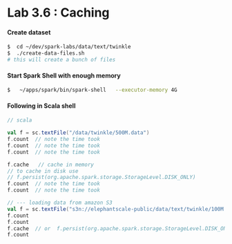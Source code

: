 Lab 3.6 : Caching
========================================
#### Create dataset
```bash
$  cd ~/dev/spark-labs/data/text/twinkle
$  ./create-data-files.sh
# this will create a bunch of files
```

#### Start Spark Shell with enough memory
```bash
$   ~/apps/spark/bin/spark-shell   --executor-memory 4G
```

#### Following in Scala shell
```scala
// scala

val f = sc.textFile("/data/twinkle/500M.data")
f.count  // note the time took
f.count  // note the time took
f.count  // note the time took

f.cache   // cache in memory
// to cache in disk use
// f.persist(org.apache.spark.storage.StorageLevel.DISK_ONLY)
f.count  // note the time took
f.count  // note the time took

// --- loading data from amazon S3
val f = sc.textFile("s3n://elephantscale-public/data/text/twinkle/100M.data")
f.count
f.count
f.cache  // or  f.persist(org.apache.spark.storage.StorageLevel.DISK_ONLY)
f.count

```
